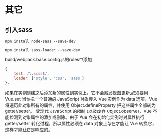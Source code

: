 # 其它

## 引入sass

`npm install node-sass --save-dev`

`npm install sass-loader --save-dev`

build/webpack.base.config.js的rules中添加

```js
{
    test: /\.scss$/,
    loader: ['style', 'css', 'sass']
},
```


如果在实例创建之后添加新的属性到实例上，它不会触发视图更新,必须要用Vue.set
当你把一个普通的 JavaScript 对象传入 Vue 实例作为 data 选项，Vue 将遍历此对象所有的属性，并使用 Object.defineProperty 把这些属性全部转为 getter/setter。
受现代 JavaScript 的限制 (以及废弃 Object.observe)，Vue 不能检测到对象属性的添加或删除。由于 Vue 会在初始化实例时对属性执行 getter/setter 转化过程，所以属性必须在 data 对象上存在才能让 Vue 转换它，这样才能让它是响应的。